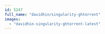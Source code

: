 ```yaml
---
id: 5247
full_name: "davidhin/singularity-ghtorrent"
images: 
  - "davidhin-singularity-ghtorrent-latest"
---
```

